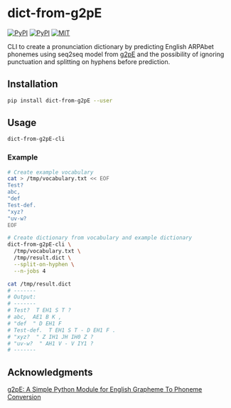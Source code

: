 # dict-from-g2pE

[![PyPI](https://img.shields.io/pypi/v/dict-from-g2pE.svg)](https://pypi.python.org/pypi/dict-from-g2pE)
[![PyPI](https://img.shields.io/pypi/pyversions/dict-from-g2pE.svg)](https://pypi.python.org/pypi/dict-from-g2pE)
[![MIT](https://img.shields.io/github/license/stefantaubert/dict-from-g2p.svg)](LICENSE)

CLI to create a pronunciation dictionary by predicting English ARPAbet phonemes using seq2seq model from [g2pE](https://www.github.com/kyubyong/g2p) and the possibility of ignoring punctuation and splitting on hyphens before prediction.

## Installation

```sh
pip install dict-from-g2pE --user
```

## Usage

```sh
dict-from-g2pE-cli
```

### Example

```sh
# Create example vocabulary
cat > /tmp/vocabulary.txt << EOF
Test?
abc,
"def
Test-def.
"xyz?
"uv-w?
EOF

# Create dictionary from vocabulary and example dictionary
dict-from-g2pE-cli \
  /tmp/vocabulary.txt \
  /tmp/result.dict \
  --split-on-hyphen \
  --n-jobs 4

cat /tmp/result.dict
# -------
# Output:
# -------
# Test?  T EH1 S T ?
# abc,  AE1 B K ,
# "def  " D EH1 F
# Test-def.  T EH1 S T - D EH1 F .
# "xyz?  " Z IH1 JH IH0 Z ?
# "uv-w?  " AH1 V - V IY1 ?
# -------
```

## Acknowledgments

[g2pE: A Simple Python Module for English Grapheme To Phoneme Conversion](https://www.github.com/kyubyong/g2p)
